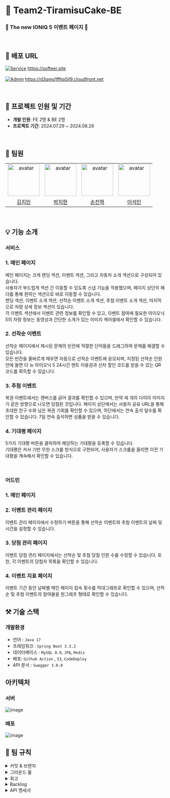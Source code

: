 # 🍰 Team2-TiramisuCake-BE
### 🚙 The new IONIQ 5 이벤트 페이지 🚙
<br />

## 🔗  배포 URL

[![Service](https://img.shields.io/badge/Service-55A7BA.svg?style=for-the-badge)](https://softeer.site/) https://softeer.site
<br/><br/>
[![Admin](https://img.shields.io/badge/Admin-C0C7C9.svg?style=for-the-badge)](https://d3qmq1ffhp5il9.cloudfront.net) https://d3qmq1ffhp5il9.cloudfront.net

<br />

## 🚀 프로젝트 인원 및 기간

- **개발 인원**: FE 2명 & BE 2명
- **프로젝트 기간**: 2024.07.29 ~ 2024.08.26
<br/>

## 👤 팀원
 <table align="center">
    <tr>
        <td align="center"><img alt="avatar" src="https://github.com/moana16.png" width="100"></td>
        <td align="center"><img alt="avatar" src="https://github.com/fairwheel3027148.png" width="100"></td>
        <td align="center"><img alt="avatar" src="https://github.com/hyeokson.png" width="100"></td>
        <td align="center"><img alt="avatar" src="https://github.com/DrRivaski.png" width="100"></td>
    </tr>
    <tr>
        <td align="center"><a href="https://github.com/jseo9732">김지민</a></td>
        <td align="center"><a href="https://github.com/fairwheel3027148">박지현</a></td>
        <td align="center"><a href="https://github.com/hyeokson">손찬혁</a></td>
        <td align="center"><a href="https://github.com/DrRivaski">이석민</a></td>
    </tr>
 </table>

 <br/>

## 💡 기능 소개

### 서비스

### 1. 메인 페이지
메인 페이지는 크게 랜딩 섹션, 이벤트 섹션, 그리고 자동차 소개 섹션으로 구성되어 있습니다.<br />
사용자가 부드럽게 섹션 간 이동할 수 있도록 스냅 기능을 적용했으며, 페이지 상단의 헤더를 통해 원하는 섹션으로 바로 이동할 수 있습니다. <br />
랜딩 섹션, 이벤트 소개 섹션, 선착순 이벤트 소개 섹션, 추첨 이벤트 소개 섹션, 마지막으로 차량 상세 정보 섹션이 있습니다.<br />
각 이벤트 섹션에서 이벤트 관련 정보를 확인할 수 있고, 이벤트 참여에 필요한 아이오닉 5의 차량 정보는 동영상과 간단한 소개가 있는 이미지 캐러셀에서 확인할 수 있습니다.

### 2. 선착순 이벤트
선착순 페이지에서 제시된 문제의 빈칸에 적절한 단어들을 드래그하여 문제를 해결할 수 있습니다.<br />
모든 빈칸을 올바르게 채우면 자동으로 선착순 이벤트에 응모되며, 지정된 선착순 인원 안에 들면 더 뉴 아이오닉 5 24시간 렌트 이용권과 신차 할인 코드를 받을 수 있는 QR 코드를 획득할 수 있습니다.
### 3. 추첨 이벤트
복권 이벤트에서는 캔버스를 긁어 결과를 확인할 수 있으며, 만약 세 개의 다이아 이미지가 같은 방향으로 나오면 당첨된 것입니다.
페이지 상단에서는 사용자 공유 URL을 통해 초대한 친구 수와 남은 복권 기회를 확인할 수 있으며, 하단에서는 연속 출석 일수를 확인할 수 있습니다. 7일 연속 출석하면 상품을 받을 수 있습니다.
### 4. 기대평 페이지
5가지 기대평 버튼을 클릭하여 해당하는 기대평을 등록할 수 있습니다.<br/>
기대평은 커서 기반 무한 스크롤 방식으로 구현되어, 사용자가 스크롤을 올리면 이전 기대평을 계속해서 확인할 수 있습니다.

<br/>

### 어드민

### 1. 메인 페이지

### 2. 이벤트 관리 페이지
이벤트 관리 페이지에서 수정하기 버튼을 통해 선착순 이벤트와 추첨 이벤트의 날짜 및 시간을 설정할 수 있습니다.

### 3. 당첨 관리 페이지
이벤트 당첨 관리 페이지에서는 선착순 및 추첨 당첨 인원 수를 수정할 수 있습니다. 또한, 각 이벤트의 당첨자 목록을 확인할 수 있습니다.

### 4. 이벤트 지표 페이지
이벤트 기간 동안 날짜별 메인 페이지 접속 횟수를 막대그래프로 확인할 수 있으며, 선착순 및 추첨 이벤트의 참여율을 원그래프 형태로 확인할 수 있습니다.
<br/>

## ⚒️ 기술 스택

### 개발환경
- 언어 : `Java 17`
- 프레임워크 : `Spring Boot 3.3.2`
- 데이터베이스 : `MySQL 8.0`, `JPA`, `Redis`
- 배포: `Github Action` , `S3`, `CodeDeploy`
- API 문서 : `Swagger 3.0.0`

## 아키텍처

### 서버
![image](https://github.com/user-attachments/assets/27d75bce-055f-4ba6-a093-2b9b8af75c3a)

### 배포
![image](https://github.com/user-attachments/assets/ae5c53bf-2507-43b6-971b-8dfb7d7effa0)

## 🙌 팀 규칙

<details>
    <summary>커밋 & 브랜치</summary>
    
# 커밋 컨벤션

```
// 예시

label: subject

- label은 issue label과 동일
- subject은 해당 커밋에 대한 내용을 잘 이해할 수 있게 요약 할 것
```

# 브랜치 전략

```jsx
     main
       |
       |
     develop
       |
       |--------------------------|
       |                          |
feat/issue_num          feat/issue_num

- feat - 새로운 기능 구현
- fix - 변경사항(변수, css 등)
- refactor - 구조 변경 ex) api 전후 데이터 불러오기 변경?
- Test - 테스트 코드

```

**master 브랜치**

- 배포 가능한 상태만을 관리하는 브랜치

**develop 브랜치**

- 다음에 배포할 것을 개발하는 브랜치
- 배포 후, 문제가 없으면 master 브랜치로 PR

**feature 브랜치**

- 새로운 기능을 추가할 때 사용하는 브랜치

**브랜치 전략 - [아래 참고]/issue number**

- feat - 새 기능
- fix - 변경사항(변수, css 등)
- refactor - 구조 변경 ex) api 전후 데이터 불러오기 변경?
- test - 테스트 코드
- chore - 환경 설정, 주석 제거, 이미지 파일 추가 등
    
</details>

<details>
    <summary>그라운드 룰</summary>
    
## 회의

- 매일 아침에 **`30분`** 스크럼
    - 개발 상황, 오류, 오늘 할 일
- 매일 오후 6시에 가능하면 PR 하기
- 회고 작성
    - 매일 오후 **`6시 30분`**
    - 알게된 점, 좋았던 점, 보완할 점

## 커뮤니케이션

- 매일 같이 밥먹기
    - 밥 먹을 때 일 얘기 하지 않기
- 회의 중에 서로 큰소리 내지 않기
- 반박 의견 내기 전에 좋은 의견이라고 먼저 칭찬하기
- 비난하지 말기
- 마음에 안드는게 있어도 좋은 말을 먼저하고 그 다음에 마음에 안드는 것을 말하기
- 리액션 잘해주기
- 반말하기
- 서로 인사 잘 하기
- 동의할 때 “그래”가 아니라 “좋아”라고 말하기
- 주말에 급한 사항이 아니면 Discord로 연락하지 말기(최대한 평일에 ~^^)
- 지각, 조퇴 시 미리 알려주기
</details>

<details>
    <summary>회고</summary>
    https://www.notion.so/bside/3f4a3606067143fbb54bd5e584afe762
</details>

<details>
    <summary>Backlog</summary>
    https://www.notion.so/bside/7018067e40a8431eb75f3f9bbc065bc7
</details>

<details>
    <summary>API 명세서</summary>
    https://www.notion.so/bside/API-3db27a272792430abc02b981b8acab42
</details>


